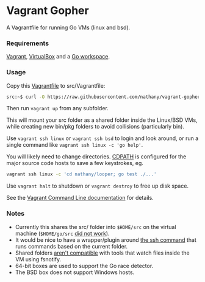 # Vagrant Gopher

A Vagrantfile for running Go VMs (linux and bsd).

### Requirements

[Vagrant][], [VirtualBox][] and a [Go workspace][workspace].

### Usage

Copy this [Vagrantfile][] to src/Vagrantfile:

```bash
src:~$ curl -O https://raw.githubusercontent.com/nathany/vagrant-gopher/master/Vagrantfile
```

Then run `vagrant up` from any subfolder. 

This will mount your src folder as a shared folder inside the Linux/BSD VMs, while creating new bin/pkg folders to avoid collisions (particularly bin).

Use `vagrant ssh linux` or `vagrant ssh bsd` to login and look around, or run a single command like `vagrant ssh linux -c 'go help'`. 

You will likely need to change directories. [CDPATH][] is configured for the major source code hosts to save a few keystrokes, eg. 

```bash
vagrant ssh linux -c 'cd nathany/looper; go test ./...'
```

Use `vagrant halt` to shutdown or `vagrant destroy` to free up disk space.

See the [Vagrant Command Line documentation][cli] for details.

### Notes

* Currently this shares the src/ folder into `$HOME/src` on the virtual machine (`$HOME/go/src` [did not work](https://github.com/mitchellh/vagrant/issues/2257)).
* It would be nice to have a wrapper/plugin around [the ssh command](https://github.com/mitchellh/vagrant/tree/master/plugins/commands/ssh) that runs commands based on the current folder.
* Shared folders [aren't compatible](https://twitter.com/mitchellh/status/376408213203062784) with tools that watch files inside the VM using fsnotify.
* 64-bit boxes are used to support the Go race detector.
* The BSD box does not support Windows hosts.

[Vagrant]: http://www.vagrantup.com/
[VirtualBox]: https://www.virtualbox.org/
[cli]: http://docs.vagrantup.com/v2/cli/index.html
[workspace]: http://golang.org/doc/code.html
[Vagrantfile]: https://raw.github.com/nathany/vagrant-gopher/master/Vagrantfile
[CDPATH]: http://theunixtoolbox.com/cdpath/
